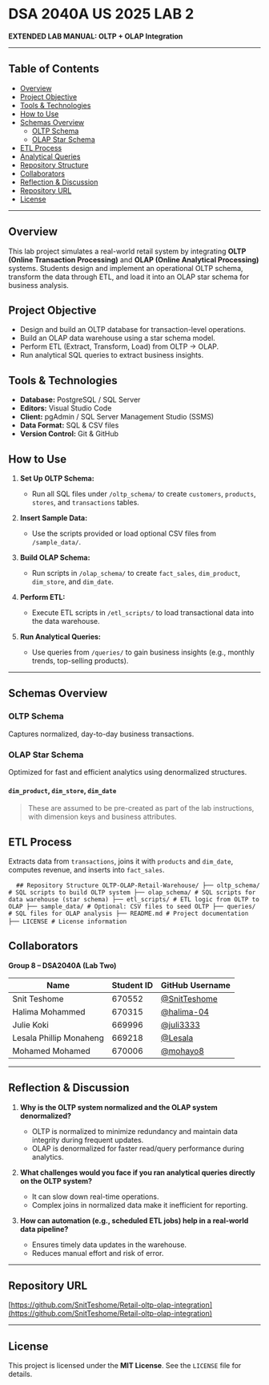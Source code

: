 # DSA 2040A US 2025 LAB 2  
**EXTENDED LAB MANUAL: OLTP + OLAP Integration**

---

##  Table of Contents

- [Overview](#overview)  
- [Project Objective](#project-objective)  
- [Tools & Technologies](#tools--technologies)  
- [How to Use](#how-to-use)  
- [Schemas Overview](#schemas-overview)  
  - [OLTP Schema](#oltp-schema)  
  - [OLAP Star Schema](#olap-star-schema)  
- [ETL Process](#etl-process)  
- [Analytical Queries](#analytical-queries)  
- [Repository Structure](#repository-structure)  
- [Collaborators](#collaborators)  
- [Reflection & Discussion](#reflection--discussion)  
- [Repository URL](#repository-url)  
- [License](#license)  

---

##  Overview

This lab project simulates a real-world retail system by integrating **OLTP (Online Transaction Processing)** and **OLAP (Online Analytical Processing)** systems. Students design and implement an operational OLTP schema, transform the data through ETL, and load it into an OLAP star schema for business analysis.

##  Project Objective

- Design and build an OLTP database for transaction-level operations.
- Build an OLAP data warehouse using a star schema model.
- Perform ETL (Extract, Transform, Load) from OLTP → OLAP.
- Run analytical SQL queries to extract business insights.

## Tools & Technologies

- **Database:** PostgreSQL / SQL Server  
- **Editors:** Visual Studio Code  
- **Client:** pgAdmin / SQL Server Management Studio (SSMS)  
- **Data Format:** SQL & CSV files  
- **Version Control:** Git & GitHub  

##  How to Use

1. **Set Up OLTP Schema:**
   - Run all SQL files under `/oltp_schema/` to create `customers`, `products`, `stores`, and `transactions` tables.

2. **Insert Sample Data:**
   - Use the scripts provided or load optional CSV files from `/sample_data/`.

3. **Build OLAP Schema:**
   - Run scripts in `/olap_schema/` to create `fact_sales`, `dim_product`, `dim_store`, and `dim_date`.

4. **Perform ETL:**
   - Execute ETL scripts in `/etl_scripts/` to load transactional data into the data warehouse.

5. **Run Analytical Queries:**
   - Use queries from `/queries/` to gain business insights (e.g., monthly trends, top-selling products).

---

##  Schemas Overview

### OLTP Schema

Captures normalized, day-to-day business transactions.

###  OLAP Star Schema

Optimized for fast and efficient analytics using denormalized structures.

#### `dim_product`, `dim_store`, `dim_date`
> These are assumed to be pre-created as part of the lab instructions, with dimension keys and business attributes.

##  ETL Process

Extracts data from `transactions`, joins it with `products` and `dim_date`, computes revenue, and inserts into `fact_sales`.

<pre> <code> ## Repository Structure OLTP-OLAP-Retail-Warehouse/ ├── oltp_schema/ # SQL scripts to build OLTP system ├── olap_schema/ # SQL scripts for data warehouse (star schema) ├── etl_scripts/ # ETL logic from OLTP to OLAP ├── sample_data/ # Optional: CSV files to seed OLTP ├── queries/ # SQL files for OLAP analysis ├── README.md # Project documentation ├── LICENSE # License information </code> </pre>
##  Collaborators

**Group 8 – DSA2040A (Lab Two)**  

| Name                        | Student ID | GitHub Username       |
|-----------------------------|------------|------------------------|
| Snit Teshome                | 670552     | [@SnitTeshome](https://github.com/SnitTeshome)  
| Halima Mohammed             | 670315     | [@halima-04](https://github.com/halima-04)  
| Julie Koki                  | 669996     | [@juli3333](https://github.com/juli3333)  
| Lesala Phillip Monaheng     | 669218     | [@Lesala](https://github.com/Lesala)  
| Mohamed Mohamed             | 670006     | [@mohayo8](https://github.com/mohayo8)  

---

##  Reflection & Discussion

1. **Why is the OLTP system normalized and the OLAP system denormalized?**  
   - OLTP is normalized to minimize redundancy and maintain data integrity during frequent updates.
   - OLAP is denormalized for faster read/query performance during analytics.

2. **What challenges would you face if you ran analytical queries directly on the OLTP system?**  
   - It can slow down real-time operations.
   - Complex joins in normalized data make it inefficient for reporting.

3. **How can automation (e.g., scheduled ETL jobs) help in a real-world data pipeline?**  
   - Ensures timely data updates in the warehouse.
   - Reduces manual effort and risk of error.

---

##  Repository URL

[https://github.com/SnitTeshome/Retail-oltp-olap-integration](https://github.com/SnitTeshome/Retail-oltp-olap-integration)

---

##  License

This project is licensed under the **MIT License**. See the `LICENSE` file for details.